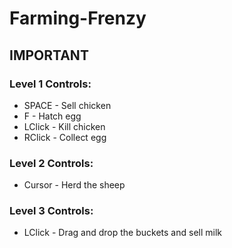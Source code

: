 # Farming-Frenzy
 
## IMPORTANT

### Level 1 Controls:
* SPACE - Sell chicken
* F - Hatch egg
* LClick - Kill chicken
* RClick - Collect egg

### Level 2 Controls:
* Cursor - Herd the sheep

### Level 3 Controls:
* LClick - Drag and drop the buckets and sell milk
